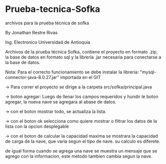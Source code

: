# Prueba-tecnica-Sofka
archivos para la prueba técnica de sofka

By Jonathan Restre Rivas 

Ing. Electronico Universidad de Antioquia


Archivos de la prueba técnica Sofka, contiene el proyecto en formato .zip, la base de datos en formato sql y la libreria .jar necesaria para conectarse a la base de datos.


Nota: Para el correcto funcionamiento se debe instalar la libreria: "mysql-connector-java-8.0.27.jar" importada en el GIT

-> Para correr el proyecto se dirige a la carpeta src/sofka/principal.java

-> boton agregar: Luego de llenar los campos requeridos y hundir le boton agregar, la nueva nave se agregara al abase de datos. 

-> con el boton mostrar todo, se actualiza la lista.

-> con el boton ok selecciona como quiere mostrar o filtrar los datos de la lista con la opcion desplegable

-> con el boton de calcular la capacidad maxima se mostrara la capacidad de carga de la nave, que varia segun el tipo de nave. su calculo es diferete.

de igual forma cuando se agrega una nave se muestra un mensaje que se agrego con la informacion, este metodo tambien cambia segun la nave. 
  
